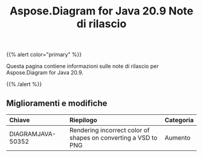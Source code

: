 ﻿---
title: Aspose.Diagram for Java 20.9 Note di rilascio
type: docs
weight: 13
url: /it/java/aspose-diagram-for-java-20-9-release-notes/
---
{{% alert color="primary" %}}

Questa pagina contiene informazioni sulle note di rilascio per Aspose.Diagram for Java 20.9.

{{% /alert %}}
## **Miglioramenti e modifiche**  ##

|**Chiave**|**Riepilogo**|**Categoria**|
|:- |:- |:- |
|DIAGRAMJAVA-50352|Rendering incorrect color of shapes on converting a VSD to PNG|Aumento|
